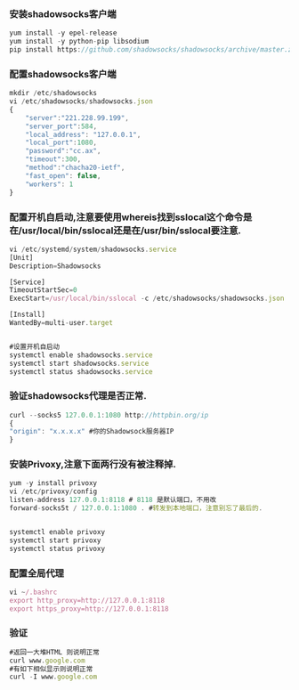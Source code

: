 ### 安装shadowsocks客户端

```javascript
yum install -y epel-release
yum install -y python-pip libsodium
pip install https://github.com/shadowsocks/shadowsocks/archive/master.zip -U
```

### 配置shadowsocks客户端

```javascript
mkdir /etc/shadowsocks
vi /etc/shadowsocks/shadowsocks.json
{
    "server":"221.228.99.199",
    "server_port":584,
    "local_address": "127.0.0.1",
    "local_port":1080,
    "password":"cc.ax",
    "timeout":300,
    "method":"chacha20-ietf",
    "fast_open": false,
    "workers": 1
}
```

### 配置开机自启动,注意要使用whereis找到sslocal这个命令是在/usr/local/bin/sslocal还是在/usr/bin/sslocal要注意.

```javascript
vi /etc/systemd/system/shadowsocks.service
[Unit]
Description=Shadowsocks

[Service]
TimeoutStartSec=0
ExecStart=/usr/local/bin/sslocal -c /etc/shadowsocks/shadowsocks.json

[Install]
WantedBy=multi-user.target


#设置开机自启动
systemctl enable shadowsocks.service
systemctl start shadowsocks.service
systemctl status shadowsocks.service
```

### 验证shadowsocks代理是否正常.

```javascript
curl --socks5 127.0.0.1:1080 http://httpbin.org/ip
{
"origin": "x.x.x.x" #你的Shadowsock服务器IP
}
```

### 安装Privoxy,注意下面两行没有被注释掉.

```javascript
yum -y install privoxy
vi /etc/privoxy/config
listen-address 127.0.0.1:8118 # 8118 是默认端口，不用改  
forward-socks5t / 127.0.0.1:1080 . #转发到本地端口，注意别忘了最后的.


systemctl enable privoxy
systemctl start privoxy
systemctl status privoxy
```

### 配置全局代理

```javascript
vi ~/.bashrc
export http_proxy=http://127.0.0.1:8118
export https_proxy=http://127.0.0.1:8118
```

### 验证

```javascript
#返回一大堆HTML 则说明正常
curl www.google.com
#有如下相似显示则说明正常
curl -I www.google.com
```

